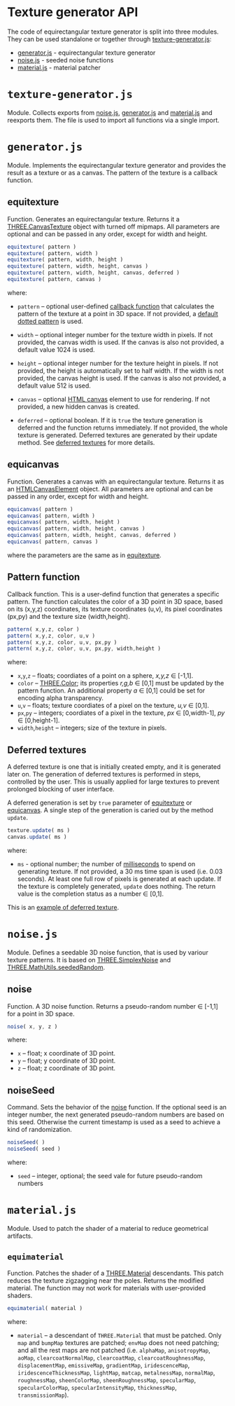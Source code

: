 # Texture generator API

The code of equirectangular texture generator is split into three modules. They
can be used standalone or together through [texture-generator.js](#texture-generatorjs):

* [generator.js](#generatorjs) - equirectangular texture generator
* [noise.js](#noisejs) - seeded noise functions
* [material.js](#materialjs) - material patcher


# `texture-generator.js`

Module. Collects exports from [noise.js](#noisejs), [generator.js](#generatorjs)
and [material.js](#materialjs) and reexports them. The file is used to import all
functions via a single import.




# `generator.js`

Module. Implements the equirectangular texture generator and provides the result
as a texture or as a canvas. The pattern of the texture is a callback function.

## equitexture

Function. Generates an equirectangular texture. Returns it a
[THREE.CanvasTexture](https://threejs.org/docs/#api/en/textures/CanvasTexture)
object with turned off mipmaps. All parameters are optional and can be passed in
any order, except for width and height.

```js
equitexture( pattern )
equitexture( pattern, width )
equitexture( pattern, width, height )
equitexture( pattern, width, height, canvas )
equitexture( pattern, width, height, canvas, deferred )
equitexture( pattern, canvas )
```

where:

* `pattern` &ndash; optional user-defined [callback function](#pattern-function)
that calculates the pattern of the texture at a point in 3D space. If not provided,
a [default dotted pattern](../examples/default-pattern.html) is used.

* `width` &ndash; optional integer number for the texture width in pixels. If
not provided, the canvas width is used. If the canvas is also not provided, a
default value 1024 is used.

* `height` &ndash; optional integer number for the texture height in pixels.
If not provided, the height is automatically set to half width. If the width is
not provided, the canvas height is used. If the canvas is also not provided, a
default value 512 is used.

* `canvas` &ndash; optional [HTML canvas]([HTMLCanvasElement](https://developer.mozilla.org/en-US/docs/Web/API/HTMLCanvasElement))
element to use for rendering. If not provided, a new hidden canvas is created.

* `deferred` &ndash; optional boolean. If it is `true` the texture generation
is deferred and the function returns immediately. If not provided, the whole
texture is generated. Deferred textures are generated by their update method.
See [deferred textures](#deferred-textures) for more details.


	
## equicanvas

Function. Generates a canvas with an equirectangular texture. Returns it as an
[HTMLCanvasElement](https://developer.mozilla.org/en-US/docs/Web/API/HTMLCanvasElement)
object. All parameters are optional and can be passed in any order, except for width and height.

```js
equicanvas( pattern )
equicanvas( pattern, width )
equicanvas( pattern, width, height )
equicanvas( pattern, width, height, canvas )
equicanvas( pattern, width, height, canvas, deferred )
equicanvas( pattern, canvas )
```

where the parameters are the same as in [equitexture](#equitexture).


## Pattern function

Callback function. This is a user-defind function that generates a specific pattern.
The function calculates the color of a 3D point in 3D space, based on its (x,y,z)
coordinates, its texture coordinates (u,v), its pixel coordinates (px,py) and the
texture size (width,height). 

```js
pattern( x,y,z, color )
pattern( x,y,z, color, u,v )
pattern( x,y,z, color, u,v, px,py )
pattern( x,y,z, color, u,v, px,py, width,height )
```

where:

* `x`,`y`,`z` &ndash; floats; coordiates of a point on a sphere, *x,y,z* &#x2208; [-1,1].
* `color` &ndash; [THREE.Color](https://threejs.org/docs/#api/en/math/Color); 
its properties *r,g,b* &#x2208; [0,1] must be updated by the pattern function.
An additional property *a* &#x2208; [0,1] could be set for encoding alpha transparency. 
* `u`,`v` &ndash; floats; texture coordiates of a pixel on the texture, *u,v* &#x2208; [0,1].
* `px`,`py` &ndash; integers; coordiates of a pixel in the texture, *px* &#x2208; [0,width-1], *py* &#x2208; [0,height-1].
* `width`,`height` &ndash; integers; size of the texture in pixels.


## Deferred textures

A deferred texture is one that is initially created empty, and it is generated
later on. The generation of deferred textures is performed in steps, controlled
by the user. This is usually applied for large textures to prevent prolonged
blocking of user interface.

A deferred generation is set by `true` parameter of [equitexture](#equitexture)
or [equicanvas](#equicanvas). A single step of the generation is caried out by
the method `update`.

```js
texture.update( ms )
canvas.update( ms )
```

where:

* `ms` - optional number; the number of [milliseconds](https://en.wikipedia.org/wiki/Millisecond)
to spend on generating texture. If not provided, a 30 ms time span is used (i.e. 0.03 seconds).
At least one full row of pixels is generated at each update. If the texture is
completely generated, `update` does nothing. The return value is the completion
status as a number &#x2208; [0,1].

This is an [example of deferred texture](../examples/deferred-generation).





# `noise.js`

Module. Defines a seedable 3D noise function, that is used by variour texture
patterns. It is based on [THREE.SimplexNoise](https://github.com/mrdoob/three.js/blob/master/examples/jsm/math/SimplexNoise.js)
and [THREE.MathUtils.seededRandom](https://threejs.org/docs/#api/en/math/MathUtils.seededRandom).


## noise

Function. A 3D noise function. Returns a pseudo-random number &#x2208; [-1,1]
for a point in 3D space.

```js
noise( x, y, z )
```

where:

* `x` &ndash; float; x coordinate of 3D point.
* `y` &ndash; float; y coordinate of 3D point.
* `z` &ndash; float; z coordinate of 3D point.


## noiseSeed

Command. Sets the behavior of the [noise](#noise) function. If the optional
seed is an integer number, the next generated pseudo-random numbers are based on
this seed. Otherwise the current timestamp is used as a seed to achieve a kind
of randomization.

```js
noiseSeed( )
noiseSeed( seed )
```

where:

* `seed` &ndash; integer, optional; the seed vale for future pseudo-random numbers



# `material.js`

Module. Used to patch the shader of a material to reduce geometrical artifacts.


## `equimaterial`

Function. Patches the shader of a [THREE.Material](https://threejs.org/docs/#api/en/materials/Material)
descendants. This patch reduces the texture zigzagging near the poles. Returns 
the modified material. The function may not work for materials with user-provided
shaders.

```js
equimaterial( material )
```

where:

* `material` &ndash; a descendant of `THREE.Material` that must be patched. Only
`map` and `bumpMap` textures are patched; `envMap` does not need patching; and
all the rest maps are not patched (i.e. `alphaMap`, `anisotropyMap`, `aoMap`,
`clearcoatNormalMap`, `clearcoatMap`, `clearcoatRoughnessMap`, `displacementMap`,
`emissiveMap`, `gradientMap`, `iridescenceMap`, `iridescenceThicknessMap`,
`lightMap`, `matcap`, `metalnessMap`, `normalMap`, `roughnessMap`, `sheenColorMap`,
`sheenRoughnessMap`, `specularMap`, `specularColorMap`, `specularIntensityMap`,
`thicknessMap`, `transmissionMap`).
